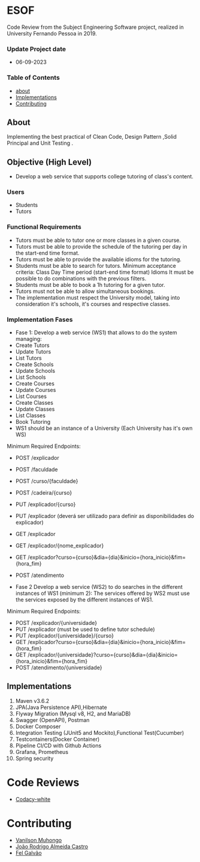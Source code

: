 # ESOF
Code Review from the Subject Engineering Software project, realized in University Fernando Pessoa in 2019.

### Update Project date
-   06-09-2023

### Table of Contents
- [about](#about)
- [Implementations](#implementations)
- [Contributing](#contributing)

## About
Implementing the best practical of Clean Code, Design Pattern ,Solid Principal and Unit Testing .

## Objective (High Level)
- Develop a web service that supports college tutoring of class's content.

### Users
- Students
- Tutors

### Functional Requirements
- Tutors must be able to tutor one or more classes in a given course.
- Tutors must be able to provide the schedule of the tutoring per day in the start-end time format.
- Tutors must be able to provide the available idioms for the tutoring.
- Students must be able to search for tutors.
Minimum acceptance criteria:
	Class
	Day
	Time period (start-end time format)
	Idioms
	It must be possible to do combinations with the previous filters.
- Students must be able to book a 1h tutoring for a given tutor.
- Tutors must not be able to allow simultaneous bookings.
- The implementation must respect the University model, taking into consideration it's schools, it's courses and respective classes.

### Implementation Fases
- Fase 1:
Develop a web service (WS1) that allows to do the system managing:
- Create Tutors
- Update Tutors
- List Tutors
- Create Schools
- Update Schools
- List Schools
- Create Courses
- Update Courses
- List Courses
- Create Classes
- Update Classes
- List Classes
- Book Tutoring
- WS1 should be an instance of a University (Each University has it's own WS)

Minimum Required Endpoints:
- POST /explicador
- POST /faculdade
- POST /curso/{faculdade}
- POST /cadeira/{curso}
- PUT /explicador/{curso}
- PUT /explicador (deverá ser utilizado para definir as disponibilidades do explicador)
- GET /explicador
- GET /explicador/{nome_explicador}
- GET /explicador?curso={curso}&dia={dia}&inicio={hora_inicio}&fim={hora_fim}
- POST /atendimento

- Fase 2
Develop a web service (WS2) to do searches in the different instances of WS1 (minimum 2):
The services offered by WS2 must use the services exposed by the different instances of WS1.

Minimum Required Endpoints:
- POST /explicador/{universidade}
- PUT /explicador (must be used to define tutor schedule)
- PUT /explicador/{universidade}/{curso}
- GET /explicador?curso={curso}&dia={dia}&inicio={hora_inicio}&fim={hora_fim}
- GET /explicador/{universidade}?curso={curso}&dia={dia}&inicio={hora_inicio}&fim={hora_fim}
- POST /atendimento/{universidade}

## Implementations
1. Maven v3.6.2
2. JPA(Java Persistence API),Hibernate
3. Flyway Migration (Mysql v8, H2, and MariaDB)
4. Swagger (OpenAPI), Postman
5. Docker Composer
6. Integration Testing (JUnit5 and Mockito),Functional Test(Cucumber)
7. Testcontainers(Docker Container)
8. Pipeline CI/CD with Github Actions
9. Grafana, Prometheus
10. Spring security

# Code Reviews
- [Codacy-white](https://app.codacy.com/gh/edsonwade/Software-Engineering-University-Fernando-Pessoa-Project/dashboard)

# Contributing
- [Vanilson Muhongo](https://www.github.com/edsonwade)
- [João Rodrigo Almeida Castro](https://github.com/31186)
- [Fel Galvão](https://github.com/FelGalvao)


